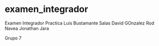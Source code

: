 # examen_integrador
Examen Integrador Practica
Luis Bustamante Salas
David GOnzalez
Rod Navea
Jonathan Jara

Grupo 7
